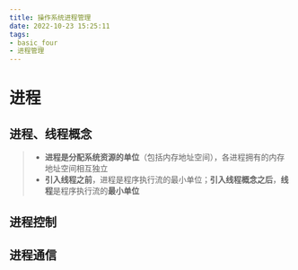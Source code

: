 ```yaml
---
title: 操作系统进程管理
date: 2022-10-23 15:25:11
tags: 
- basic_four
- 进程管理
---
```


# 进程

## 进程、线程概念

> + **进程是分配系统资源的单位**（包括内存地址空间），各进程拥有的内存地址空间相互独立
> + **引入线程之前**，进程是程序执行流的最小单位；**引入线程概念之后**，**线程**是程序执行流的**最小单位**

## 进程控制



## 进程通信


